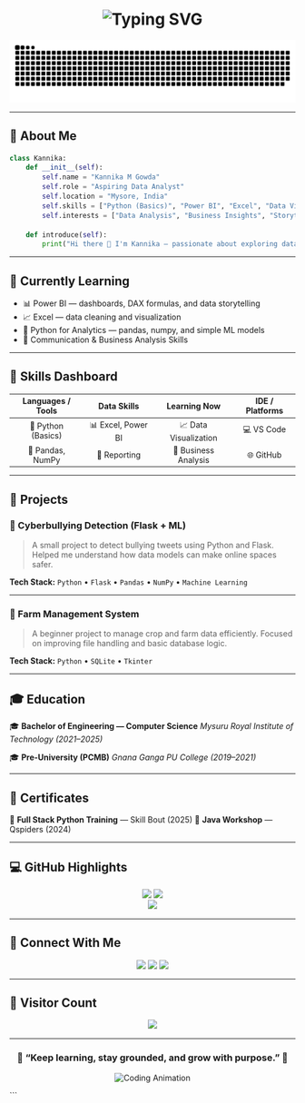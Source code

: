 
<h1 align="center">
  <img src="https://readme-typing-svg.herokuapp.com?font=Fira+Code&weight=600&size=30&duration=3500&pause=1000&color=00B8D9&center=true&vCenter=true&width=600&lines=👋+Hi,+I'm+Kannika+M+Gowda;📊+Aspiring+Data+Analyst;💡+Learning+Power+BI+%26+Data+Visualization;✨+Turning+Data+Into+Meaningful+Insights" alt="Typing SVG">
</h1>

<p align="center">
  <img src="https://github.com/Platane/snk/raw/output/github-contribution-grid-snake.svg" alt="snake animation" />
</p>

---

## 🌿 About Me

```python
class Kannika:
    def __init__(self):
        self.name = "Kannika M Gowda"
        self.role = "Aspiring Data Analyst"
        self.location = "Mysore, India"
        self.skills = ["Python (Basics)", "Power BI", "Excel", "Data Visualization"]
        self.interests = ["Data Analysis", "Business Insights", "Storytelling with Data"]

    def introduce(self):
        print("Hi there 👋 I'm Kannika — passionate about exploring data and learning new analytical tools!")
````

---

## 📘 Currently Learning

* 📊 Power BI — dashboards, DAX formulas, and data storytelling
* 📈 Excel — data cleaning and visualization
* 🐍 Python for Analytics — pandas, numpy, and simple ML models
* 🧭 Communication & Business Analysis Skills

---

## 🧠 Skills Dashboard

<div align="center">

| **Languages / Tools** |   **Data Skills**  |    **Learning Now**   | **IDE / Platforms** |
| :-------------------: | :----------------: | :-------------------: | :-----------------: |
|   🐍 Python (Basics)  | 📊 Excel, Power BI | 📈 Data Visualization |      💻 VS Code     |
|    🧩 Pandas, NumPy   |    📑 Reporting    |  🎯 Business Analysis |      🌐 GitHub      |

</div>

---

## 🌟 Projects

### 🧠 Cyberbullying Detection (Flask + ML)

> A small project to detect bullying tweets using Python and Flask.
> Helped me understand how data models can make online spaces safer.

**Tech Stack:**
`Python` • `Flask` • `Pandas` • `NumPy` • `Machine Learning`

---

### 🌾 Farm Management System

> A beginner project to manage crop and farm data efficiently.
> Focused on improving file handling and basic database logic.

**Tech Stack:**
`Python` • `SQLite` • `Tkinter`

---

## 🎓 Education

🎓 **Bachelor of Engineering — Computer Science**
*Mysuru Royal Institute of Technology (2021–2025)*

🎓 **Pre-University (PCMB)**
*Gnana Ganga PU College (2019–2021)*

---

## 🧾 Certificates

🏅 **Full Stack Python Training** — Skill Bout (2025)
🏅 **Java Workshop** — Qspiders (2024)

---

## 💻 GitHub Highlights

<div align="center">

<img src="https://github-readme-stats.vercel.app/api?username=kannikamgowda&show_icons=true&theme=tokyonight&hide_border=true&count_private=true" height="160" />
<img src="https://github-readme-streak-stats.herokuapp.com/?user=kannikamgowda&theme=tokyonight&hide_border=true" height="160" />

</div>

<div align="center">

<img src="https://github-readme-stats.vercel.app/api/top-langs/?username=kannikamgowda&layout=compact&theme=tokyonight&hide_border=true&langs_count=8" height="160" />

</div>

---

## 💬 Connect With Me

<p align="center">
  <a href="https://linkedin.com/in/kannikamgowda" target="_blank"><img src="https://img.shields.io/badge/LinkedIn-Kannika%20M%20Gowda-0077B5?style=for-the-badge&logo=linkedin&logoColor=white"></a>
  <a href="mailto:kannikamgowda6@gmail.com" target="_blank"><img src="https://img.shields.io/badge/Gmail-Contact%20Me-D14836?style=for-the-badge&logo=gmail&logoColor=white"></a>
  <a href="https://github.com/kannikamgowda" target="_blank"><img src="https://img.shields.io/badge/GitHub-Profile-181717?style=for-the-badge&logo=github&logoColor=white"></a>
</p>

---

## 🌈 Visitor Count

<p align="center">
  <img src="https://komarev.com/ghpvc/?username=kannikamgowda&label=Profile+Views&color=00B8D9&style=flat-square" />
</p>

---

<h3 align="center">💭 “Keep learning, stay grounded, and grow with purpose.” 💭</h3>

<p align="center">
  <img src="https://raw.githubusercontent.com/abhisheknaiidu/abhisheknaiidu/master/code.gif" width="350" alt="Coding Animation">
</p>
```



